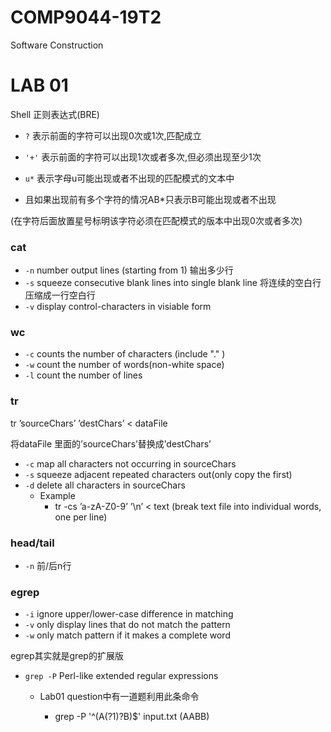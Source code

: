 # COMP9044-19T2
Software Construction 

# LAB 01

Shell 正则表达式(BRE)

- `?` 表示前面的字符可以出现0次或1次,匹配成立

- `'+'` 表示前面的字符可以出现1次或者多次,但必须出现至少1次

-  `u*` 表示字母u可能出现或者不出现的匹配模式的文本中

  - 且如果出现前有多个字符的情况AB*只表示B可能出现或者不出现
  
  (在字符后面放置星号标明该字符必须在匹配模式的版本中出现0次或者多次)

### cat

- `-n` number output lines (starting from 1)  输出多少行
- `-s` squeeze consecutive blank lines into single blank line 将连续的空白行压缩成一行空白行
- `-v` display control-characters in visiable form 

### wc

- `-c` counts the number of characters (include "." )
- `-w` count the number of words(non-white space)
- `-l` count the number of lines

### tr

tr ’sourceChars’ ’destChars’ < dataFile 

将dataFile 里面的’sourceChars’替换成’destChars’

- `-c` map all characters not occurring in sourceChars
- `-s` squeeze adjacent repeated characters out(only copy the first)
- `-d` delete all characters in sourceChars
  - Example 
    - tr -cs ’a-zA-Z0-9’ ’\n’ < text (break text file into individual words, one per line)

### head/tail

* `-n` 前/后n行

### egrep

- `-i` ignore upper/lower-case difference in matching 
- `-v` only display lines that do not match the pattern 
- `-w` only match pattern if it makes a complete word

egrep其实就是grep的扩展版

- `grep -P` Perl-like extended regular expressions

  - Lab01 question中有一道题利用此条命令

    - grep -P '^(A(?1)?B)$' input.txt (AABB)

    

     





